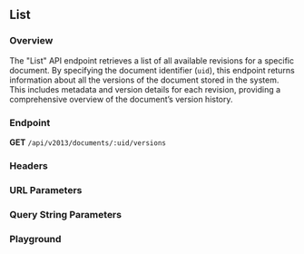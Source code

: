## List

### Overview
The "List" API endpoint retrieves a list of all available revisions for a specific document. By specifying the document identifier (`uid`), this endpoint returns information about all the versions of the document stored in the system. This includes metadata and version details for each revision, providing a comprehensive overview of the document’s version history.

### Endpoint
**GET** `/api/v2013/documents/:uid/versions`

### Headers
<!--@include: @/../components/common/header/realm-accept.md-->

### URL Parameters
<!--@include: @/../components/common/url/uid.md-->

### Query String Parameters
<!--@include: @/../components/common/query/filter-orderby-top-skip.md-->

### Playground

<SwaggerUI :swaggerSpecs="swaggerListSpecs" />